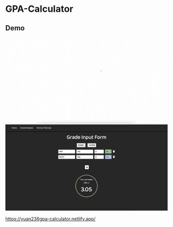 # GPA-Calculator

## Demo

![](./GPA-Calculator.gif)
![](./Demo.png)

https://yuan236gpa-calculator.netlify.app/
